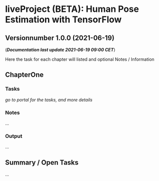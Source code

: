 # **liveProject (BETA):** Human Pose Estimation with TensorFlow
## Versionnumber 1.0.0 (2021-06-19)
(***Documentation last update 2021-06-19 09:00 CET***)  

Here the task for each chapter will listed and optional Notes / Information

## ChapterOne

### Tasks
_go to portal for the tasks, and more details_

### Notes
...

### Output
...

## Summary / Open Tasks
...
